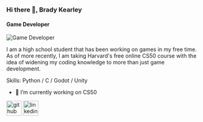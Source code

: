 ### Hi there 👋, Brady Kearley
#### Game Developer
![Game Developer](https://camo.githubusercontent.com/f1c0fc76d120f760664938edd8e1818f9d407b03f8ce7d306e12094d8853b6a0/687474703a2f2f692e696d6775722e636f6d2f6337476d414a662e706e67)

I am a high school student that has been working on games in my free time. As of more recently, I am taking Harvard's free online CS50 course with the idea of widening my coding knowledge to more than just game development.

Skills: Python / C / Godot / Unity

- 🔭 I’m currently working on CS50 


[<img src='https://cdn.jsdelivr.net/npm/simple-icons@3.0.1/icons/github.svg' alt='github' height='40'>](https://github.com/BradyKearley)  [<img src='https://cdn.jsdelivr.net/npm/simple-icons@3.0.1/icons/linkedin.svg' alt='linkedin' height='40'>](https://www.linkedin.com/in/brady-kearley-1b8157244/)  


